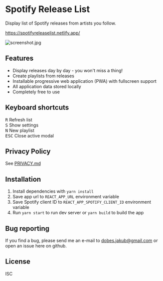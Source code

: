 # Spotify Release List

Display list of Spotify releases from artists you follow.

https://spotifyreleaselist.netlify.app/

![screenshot.jpg](https://raw.githubusercontent.com/jakubito/spotify-release-list-web/master/public/screenshot.jpg)

## Features

- Display releases day by day - you won't miss a thing!
- Create playlists from releases
- Installable progressive web application (PWA) with fullscreen support
- All application data stored locally
- Completely free to use

## Keyboard shortcuts

<kbd>R</kbd> Refresh list  
<kbd>S</kbd> Show settings  
<kbd>N</kbd> New playlist  
<kbd>ESC</kbd> Close active modal

## Privacy Policy

See [PRIVACY.md](https://github.com/jakubito/spotify-release-list/blob/master/PRIVACY.md)

## Installation

1. Install dependencies with `yarn install`
2. Save app url to `REACT_APP_URL` environment variable
3. Save Spotify client ID to `REACT_APP_SPOTIFY_CLIENT_ID` environment variable
4. Run `yarn start` to run dev server or `yarn build` to build the app

## Bug reporting

If you find a bug, please send me an e-mail to dobes.jakub@gmail.com or open an issue here on github.

## License

ISC
